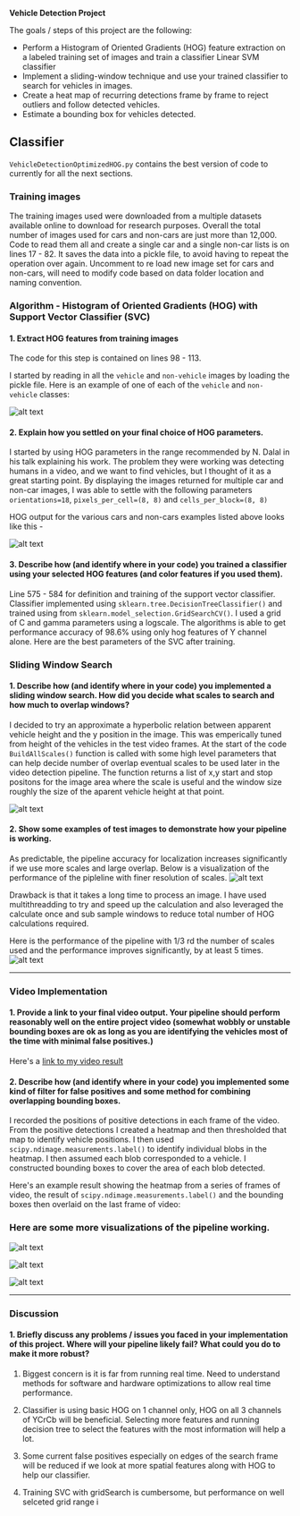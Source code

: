 **Vehicle Detection Project**

The goals / steps of this project are the following:

* Perform a Histogram of Oriented Gradients (HOG) feature extraction on a labeled training set of images and train a classifier Linear SVM classifier
* Implement a sliding-window technique and use your trained classifier to search for vehicles in images.
* Create a heat map of recurring detections frame by frame to reject outliers and follow detected vehicles.
* Estimate a bounding box for vehicles detected.

[//]: # (Image References)
[image1]: ./output_images/CarNotCarExamples.png
[image2]: ./output_images/CarNotCarExamplesHOG.png
[image3]: ./output_images/Vehicle_detection_pipeline_frame_2.png
[image4]: ./output_images/Vehicle_detection_pipeline8.png
[image5]: ./output_images/Vehicle_detection_pipeline45.png
[image6]: ./output_images/Vehicle_detection_pipeline41.png
[image7]: ./output_images/Vehicle_detection_pipeline2.png
[image8]: ./output_images/Vehicle_detection_pipeline0.png
[video1]: ./project_video.mp4

## Classifier

`VehicleDetectionOptimizedHOG.py` contains the best version of code to currently for all the next sections.

### Training images

The training images used were downloaded from a multiple datasets available online to download for research purposes. Overall the total number of images used for cars and non-cars are just more than 12,000. Code to read them all and create a single car and a single non-car lists is on lines 17 - 82. It saves the data into a pickle file, to avoid having to repeat the operation over again. Uncomment to re load new image set for cars and non-cars, will need to modify code based on data folder location and naming convention.

### Algorithm - Histogram of Oriented Gradients (HOG) with Support Vector Classifier (SVC)

#### 1. Extract HOG features from training images

The code for this step is contained on lines 98 - 113.

I started by reading in all the `vehicle` and `non-vehicle` images by loading the pickle file.  Here is an example of one of each of the `vehicle` and `non-vehicle` classes:

![alt text][image1]

#### 2. Explain how you settled on your final choice of HOG parameters.

I started by using HOG parameters in the range recommended by N. Dalal in his talk explaining his work. The problem they were working was detecting humans in a video, and we want to find vehicles, but I thought of it as a great starting point. By displaying the images returned for multiple car and non-car images, I was able to settle with the following parameters `orientations=18`, `pixels_per_cell=(8, 8)` and `cells_per_block=(8, 8)`

HOG output for the various cars and non-cars examples listed above looks like this - 

![alt text][image2]

#### 3. Describe how (and identify where in your code) you trained a classifier using your selected HOG features (and color features if you used them).

Line 575 - 584 for definition and training of the support vector classifier. Classifier implemented using `sklearn.tree.DecisionTreeClassifier()` and trained using from `sklearn.model_selection.GridSearchCV()`. I used a grid of C and gamma parameters using a logscale. The algorithms is able to get performance accuracy of 98.6% using only hog features of Y channel alone. Here are the best parameters of the SVC after training. 

### Sliding Window Search

#### 1. Describe how (and identify where in your code) you implemented a sliding window search.  How did you decide what scales to search and how much to overlap windows?

I decided to try an approximate a hyperbolic relation between apparent vehicle height and the y position in the image. This was emperically tuned from height of the vehicles in the test video frames. At the start of the code `BuildAllScales()` function is called with some high level parameters that can help decide number of overlap eventual scales to be used later in the video detection pipeline. The function returns a list of x,y start and stop positons for the image area where the scale is useful and the window size roughly the size of the aparent vehicle height at that point.

![alt text][image3]

#### 2. Show some examples of test images to demonstrate how your pipeline is working.
As predictable, the pipeline accuracy for localization increases significantly if we use more scales and large overlap. Below is a visualization of the performance of the pipleline with finer resolution of scales.
![alt text][image4]

Drawback is that it takes a long time to process an image. I have used multithreadding to try and speed up the calculation and also leveraged the calculate once and sub sample windows to reduce total number of HOG calculations required.

Here is the performance of the pipeline with 1/3 rd the number of scales used and the performance improves significantly, by at least 5 times.
![alt text][image5]

---

### Video Implementation

#### 1. Provide a link to your final video output.  Your pipeline should perform reasonably well on the entire project video (somewhat wobbly or unstable bounding boxes are ok as long as you are identifying the vehicles most of the time with minimal false positives.)
Here's a [link to my video result](./results/results4_1.mp4)

#### 2. Describe how (and identify where in your code) you implemented some kind of filter for false positives and some method for combining overlapping bounding boxes.

I recorded the positions of positive detections in each frame of the video.  From the positive detections I created a heatmap and then thresholded that map to identify vehicle positions.  I then used `scipy.ndimage.measurements.label()` to identify individual blobs in the heatmap.  I then assumed each blob corresponded to a vehicle.  I constructed bounding boxes to cover the area of each blob detected.

Here's an example result showing the heatmap from a series of frames of video, the result of `scipy.ndimage.measurements.label()` and the bounding boxes then overlaid on the last frame of video:

### Here are some more visualizations of the pipeline working. 
![alt text][image6]

![alt text][image7]

![alt text][image8]

---

### Discussion

#### 1. Briefly discuss any problems / issues you faced in your implementation of this project.  Where will your pipeline likely fail?  What could you do to make it more robust?

1. Biggest concern is it is far from running real time. Need to understand methods for software and hardware optimizations to allow real time performance.
2. Classifier is using basic HOG on 1 channel only, HOG on all 3 channels of YCrCb will be beneficial. Selecting more features and running decision tree to select the features with the most information will help a lot.
3. Some current false positives especially on edges of the search frame will be reduced if we look at more spatial features along with HOG to help our classifier.

4. Training SVC with gridSearch is cumbersome, but performance on well selceted grid range i
